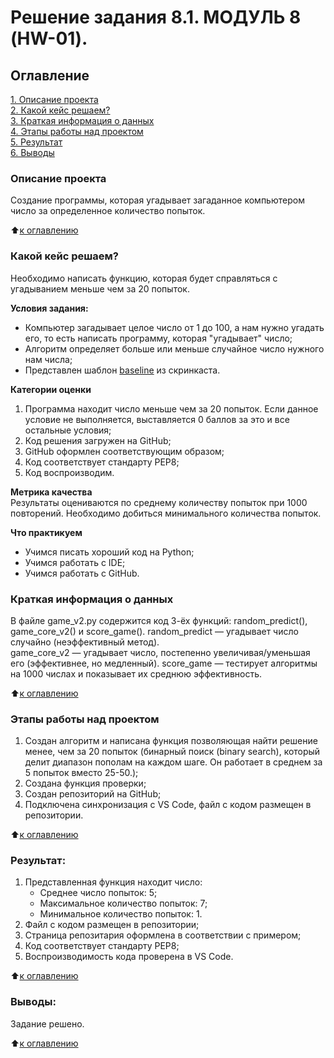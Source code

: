 # Решение задания 8.1. МОДУЛЬ 8 (HW-01).

## Оглавление  
[1. Описание проекта](https://github.com/theKerimKerimov/sf_data_science/blob/main/project_0/README.md#Описание-проекта)  
[2. Какой кейс решаем?](https://github.com/theKerimKerimov/sf_data_science/blob/main/project_0/README.md#Какой-кейс-решаем)  
[3. Краткая информация о данных](https://github.com/theKerimKerimov/sf_data_science/blob/main/project_0/README.md#Краткая-информация-о-данных)  
[4. Этапы работы над проектом](https://github.com/theKerimKerimov/sf_data_science/blob/main/project_0/README.md#Этапы-работы-над-проектом)  
[5. Результат](https://github.com/theKerimKerimov/sf_data_science/blob/main/project_0/README.md#Результат)  
[6. Выводы](https://github.com/theKerimKerimov/sf_data_science/blob/main/project_0/README.md#Выводы)     

### Описание проекта    
Создание программы, которая угадывает загаданное компьютером число за определенное количество попыток.

:arrow_up:[к оглавлению](https://github.com/theKerimKerimov/sf_data_science/blob/main/project_0/README.md#Оглавление)


### Какой кейс решаем?    
Необходимо написать функцию, которая будет справляться с угадыванием меньше чем за 20 попыток.

**Условия задания:**  
- Компьютер загадывает целое число от 1 до 100, а нам нужно угадать его, то есть написать программу, которая "угадывает" число;
- Алгоритм определяет больше или меньше случайное число нужного нам числа;
- Представлен шаблон [baseline](https://colab.research.google.com/drive/1k2WZD8PWWOYFHrpAJoB2eZw06ID7KnFA) из скринкаста.

**Категории оценки**
1. Программа находит число меньше чем за 20 попыток. Если данное условие не выполняется, выставляется 0 баллов за это и все остальные условия;
2. Код решения загружен на GitHub;
3. GitHub оформлен соответствующим образом;
4. Код соответствует стандарту PEP8;
5. Код воспроизводим.

**Метрика качества**     
Результаты оцениваются по среднему количеству попыток при 1000 повторений. Необходимо добиться минимального количества попыток.

**Что практикуем**     
- Учимся писать хороший код на Python;
- Учимся работать с IDE;
- Учимся работать с GitHub.


### Краткая информация о данных
В файле game_v2.py содержится код 3-ёх функций: random_predict(), game_core_v2() и score_game(). 
random_predict — угадывает число случайно (неэффективный метод).   
game_core_v2 — угадывает число, постепенно увеличивая/уменьшая его (эффективнее, но медленный). 
score_game — тестирует алгоритмы на 1000 числах и показывает их среднюю эффективность.
  
:arrow_up:[к оглавлению](https://github.com/theKerimKerimov/sf_data_science/blob/main/project_0/README.md#Оглавление)


### Этапы работы над проектом  
1. Создан алгоритм и написана функция позволяющая найти решение менее, чем за 20 попыток (бинарный поиск (binary search), который делит диапазон пополам на каждом шаге. Он работает в среднем за 5 попыток вместо 25-50.);
2. Создана функция проверки;
3. Создан репозиторий на GitHub;
4. Подключена синхронизация с VS Code, файл с кодом размещен в репозитории.

:arrow_up:[к оглавлению](https://github.com/theKerimKerimov/sf_data_science/blob/main/project_0/README.md#Оглавление)


### Результат:  
   1. Представленная функция находит число:
      - Среднее число попыток: 5;
      - Максимальное количество попыток: 7;
      - Минимальное количество попыток: 1.
   2. Файл с кодом размещен в репозитории;
   3. Страница репозитария оформлена в соответствии с примером;
   4. Код соответствует стандарту PEP8; 
   5. Воспроизводимость кода проверена в VS Code.

:arrow_up:[к оглавлению](https://github.com/theKerimKerimov/sf_data_science/blob/main/project_0/README.md#Оглавление)


### Выводы:  
Задание решено.

:arrow_up:[к оглавлению](https://github.com/theKerimKerimov/sf_data_science/blob/main/project_0/README.md#Оглавление)